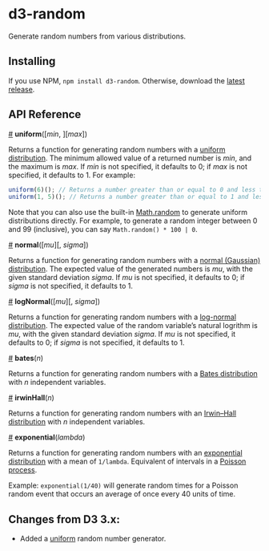 # d3-random

Generate random numbers from various distributions.

## Installing

If you use NPM, `npm install d3-random`. Otherwise, download the [latest release](https://github.com/d3/d3-random/releases/latest).

## API Reference

<a name="uniform" href="#uniform">#</a> <b>uniform</b>([<i>min</i>, ][<i>max</i>])

Returns a function for generating random numbers with a [uniform distribution](https://en.wikipedia.org/wiki/Uniform_distribution_\(continuous\)). The minimum allowed value of a returned number is *min*, and the maximum is *max*. If *min* is not specified, it defaults to 0; if *max* is not specified, it defaults to 1. For example:

```js
uniform(6)(); // Returns a number greater than or equal to 0 and less than 6.
uniform(1, 5)(); // Returns a number greater than or equal to 1 and less than 5.
```

Note that you can also use the built-in [Math.random](https://developer.mozilla.org/en-US/docs/JavaScript/Reference/Global_Objects/Math/random) to generate uniform distributions directly. For example, to generate a random integer between 0 and 99 (inclusive), you can say `Math.random() * 100 | 0`.

<a name="normal" href="#normal">#</a> <b>normal</b>([<i>mu</i>][, <i>sigma</i>])

Returns a function for generating random numbers with a [normal (Gaussian) distribution](https://en.wikipedia.org/wiki/Normal_distribution). The expected value of the generated numbers is *mu*, with the given standard deviation *sigma*. If *mu* is not specified, it defaults to 0; if *sigma* is not specified, it defaults to 1.

<a name="logNormal" href="#logNormal">#</a> <b>logNormal</b>([<i>mu</i>][, <i>sigma</i>])

Returns a function for generating random numbers with a [log-normal distribution](https://en.wikipedia.org/wiki/Log-normal_distribution). The expected value of the random variable’s natural logrithm is *mu*, with the given standard deviation *sigma*. If *mu* is not specified, it defaults to 0; if *sigma* is not specified, it defaults to 1.

<a name="bates" href="#bates">#</a> <b>bates</b>(<i>n</i>)

Returns a function for generating random numbers with a [Bates distribution](https://en.wikipedia.org/wiki/Bates_distribution) with *n* independent variables.

<a name="irwinHall" href="#irwinHall">#</a> <b>irwinHall</b>(<i>n</i>)

Returns a function for generating random numbers with an [Irwin–Hall distribution](https://en.wikipedia.org/wiki/Irwin–Hall_distribution) with *n* independent variables.

<a name="exponential" href="#exponential">#</a> <b>exponential</b>(<i>lambda</i>)

Returns a function for generating random numbers with an [exponential distribution](https://en.wikipedia.org/wiki/Exponential_distribution) with a mean of `1/lambda`. Equivalent of intervals in a [Poisson process](https://en.wikipedia.org/wiki/Poisson_point_process).

Example: `exponential(1/40)` will generate random times for a Poisson random event that occurs an average of once every 40 units of time.

## Changes from D3 3.x:

* Added a [uniform](#uniform) random number generator.
